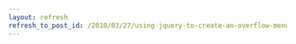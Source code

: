 ```yaml
---
layout: refresh
refresh_to_post_id: /2010/03/27/using-jquery-to-create-an-overflow-menu-as-seen-in-google-wave
---
```

